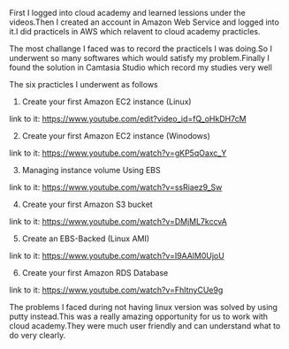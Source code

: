 First I logged into cloud academy and learned lessions under the videos.Then I created an account in Amazon Web Service and logged into it.I did practicels in AWS which relavent to cloud academy practicles.

The most challange I faced was to record the practicels I was doing.So I underwent so many softwares which would satisfy my problem.Finally I found the solution in Camtasia Studio which record my studies very well

The six practicles I underwent as follows

1. Create your first Amazon EC2 instance (Linux)

link to it: https://www.youtube.com/edit?video_id=fQ_oHkDH7cM

2. Create your first Amazon EC2 instance (Winodows)

link to it: https://www.youtube.com/watch?v=gKP5qOaxc_Y

3. Managing instance volume Using EBS

link to it: https://www.youtube.com/watch?v=ssRiaez9_Sw

4. Create your first Amazon S3 bucket

link to it: https://www.youtube.com/watch?v=DMjML7kccvA

5. Create an EBS-Backed (Linux AMI)

link to it: https://www.youtube.com/watch?v=I9AAlM0UjoU

6. Create your first Amazon RDS Database

link to it: https://www.youtube.com/watch?v=FhItnyCUe9g

The problems I faced during not having linux version was solved by using putty instead.This was a really amazing opportunity for us to work with cloud academy.They were much user friendly and can understand what to do very clearly.




